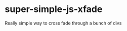 super-simple-js-xfade
=====================

Really simple way to cross fade through a bunch of divs